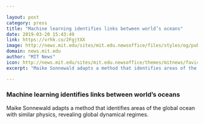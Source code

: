 ```yaml
---

layout: post
category: press
title: "Machine learning identifies links between world’s oceans"
date: 2019-03-20 15:43:49
link: https://vrhk.co/2FgjtXX
image: http://news.mit.edu/sites/mit.edu.newsoffice/files/styles/og/public/images/2019/global_ocean_regions.jpg
domain: news.mit.edu
author: "MIT News"
icon: http://news.mit.edu/sites/mit.edu.newsoffice/themes/mitnews/favicon.ico
excerpt: "Maike Sonnewald adapts a method that identifies areas of the global ocean with similar physics, revealing global dynamical regimes."

---
```


### Machine learning identifies links between world’s oceans

Maike Sonnewald adapts a method that identifies areas of the global ocean with similar physics, revealing global dynamical regimes.